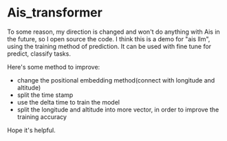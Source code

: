 # Ais_transformer

To some reason, my direction is changed and won't do anything with Ais in the future, so I open source the code. I think this is a demo for "ais llm", using the training method of prediction. It can be used with fine tune for predict, classify tasks.

Here's some method to improve:
- change the positional embedding method(connect with longitude and altitude)
- split the time stamp
- use the delta time to train the model
- split the longitude and altitude into more vector, in order to improve the training accuracy

Hope it's helpful.
